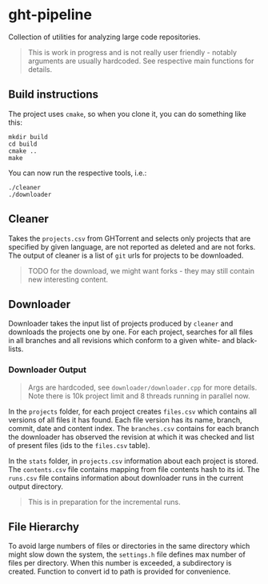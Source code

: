 # ght-pipeline

Collection of utilities for analyzing large code repositories. 

> This is work in progress and is not really user friendly - notably arguments are usually hardcoded. See respective main functions for details. 

## Build instructions

The project uses `cmake`, so when you clone it, you can do something like this:

    mkdir build
    cd build
    cmake ..
    make
    
You can now run the respective tools, i.e.:

    ./cleaner
    ./downloader

## Cleaner

Takes the `projects.csv` from GHTorrent and selects only projects that are specified by given language, are not reported as deleted and are not forks. The output of cleaner is a list of `git` urls for projects to be downloaded. 

> TODO for the download, we might want forks - they may still contain new interesting content. 

## Downloader

Downloader takes the input list of projects produced by `cleaner` and downloads the projects one by one. For each project, searches for all files in all branches and all revisions which conform to a given white- and black- lists. 

### Downloader Output

> Args are hardcoded, see `downloader/downloader.cpp` for more details. Note there is 10k project limit and 8 threads running in parallel now. 

In the `projects` folder, for each project creates `files.csv` which contains all versions of all files it has found. Each file version has its name, branch, commit, date and content index. The `branches.csv` contains for each branch the downloader has observed the revision at which it was checked and list of present files (ids to the `files.csv` table). 

In the `stats` folder, in `projects.csv` information about each project is stored. The `contents.csv` file contains mapping from file contents hash to its id. The `runs.csv` file contains information about downloader runs in the current output directory. 

> This is in preparation for the incremental runs. 

## File Hierarchy

To avoid large numbers of files or directories in the same directory which might slow down the system, the `settings.h` file defines max number of files per directory. When this number is exceeded, a subdirectory is created. Function to convert id to path is provided for convenience. 





